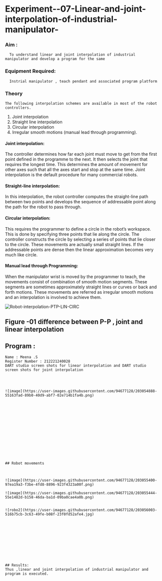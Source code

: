# Experiment--07-Linear-and-joint-interpolation-of-industrial-manipulator-

### Aim :
      To understand linear and joint interpolation of industrial manipulator and develop a program for the same 
      
### Equipment Required: 
      Instrial manipulator , teach pendant and associated program platform 
      
### Theory 
    The following interpolation schemes are available in most of the robot controllers.
1. Joint interpolation
2. Straight line interpolation
3. Circular interpolation
4. Irregular smooth motions (manual lead through programming).
#### Joint interpolation: 
The controller determines how far each joint must move to get from the first point defined in the programme to the next. It then selects the joint that
requires the longest time. This determines the amount of movement for other axes such that all the axes start and stop at the same time. Joint interpolation is the default procedure for many commercial robots.

#### Straight-line interpolation: 
In this interpolation, the robot controller computes the straight-line path between two points and develops the sequence of addressable point along the path for the robot to pass through.

#### Circular interpolation: 
This requires the programmer to define a circle in the
robot’s workspace. This is done by specifying three points that lie along the circle. The controller constructs the circle by selecting a series of points that lie closer to the circle. These movements are actually small straight lines. If the addressable points are dense then the linear approximation becomes very much like circle.


#### Manual lead through Programming: 
When the manipulator wrist is moved by the programmer to teach, the movements consist of combination of smooth motion segments. These segments are sometimes approximately straight lines or curves or back and forth motions. These movements are referred as irregular smooth motions and an interpolation is involved to achieve them.




![Robot-interpolation-PTP-LIN-CIRC](https://user-images.githubusercontent.com/36288975/201615171-d0886aaa-8220-4b0c-8a1d-3d8a5c69c76a.png)

## Figure -01 difference between P-P , joint and linear interpolation 


## Program : 
```
Name : Meena .S
Register Number : 212221240028
DART studio screen shots for linear interpolation and DART studio screen shots for joint interpolation 




![image](https://user-images.githubusercontent.com/94677128/203054888-55163fad-89b0-40d9-abf7-02e714b1fa4b.png)















## Robot movements 



![image](https://user-images.githubusercontent.com/94677128/203055400-97ea19a3-f3be-4fd8-8896-923f4323a00f.png)

![image](https://user-images.githubusercontent.com/94677128/203055444-55e1482d-b158-46da-ba1d-09ba0cae4a0b.png)


![robo2](https://user-images.githubusercontent.com/94677128/203056003-516b75cb-3c63-49fe-b08f-23f0fd52afe4.jpg)











## Results:  
Thus ,linear and joint interpolation of industrial manipulator and program is executed.
